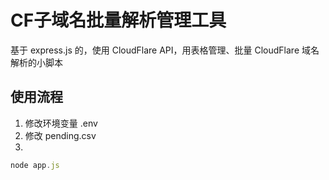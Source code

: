 # CF子域名批量解析管理工具
基于 express.js 的，使用 CloudFlare API，用表格管理、批量 CloudFlare 域名解析的小脚本
## 使用流程
1. 修改环境变量 .env
2. 修改 pending.csv
3. 
~~~javascript
node app.js
~~~